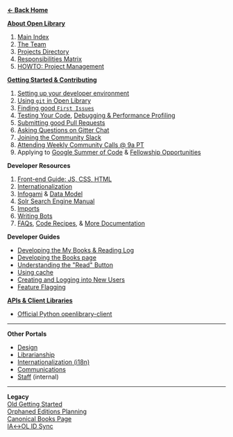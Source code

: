 **[← Back Home](Home)**  

[**About Open Library**](#about-open-library)  
1. [Main Index](https://docs.google.com/document/d/1KJr3A81Gew7nfuyo9PnCLCjNBDs5c7iR4loOGm1Pafs/)  
2. [The Team](#meet-the-team)  
3. [Projects Directory](https://docs.google.com/document/d/1Kliq7Hs8qpTCtAAp7LKSS8ULenX7l5hQADdo3Y6O8Is/)  
4. [Responsibilities Matrix](https://docs.google.com/document/d/1frjwLxsa3J_ZyU8p0glUwLI_K8OL6yF9xRkyylbwktw/edit#heading=h.ff2pas7bc7ye)  
5. [HOWTO: Project Management](#project-management)  

[**Getting Started & Contributing**](https://github.com/internetarchive/openlibrary/blob/master/CONTRIBUTING.md)  
1. [Setting up your developer environment](https://github.com/internetarchive/openlibrary/tree/master/docker#welcome-to-the-docker-installation-guide-for-open-library-developers)  
2. [Using `git` in Open Library](https://github.com/internetarchive/openlibrary/wiki/Git-Cheat-Sheet)  
3. [Finding good `First Issues`](https://github.com/internetarchive/openlibrary/issues?q=is%3Aopen+is%3Aissue+label%3A%22Needs%3A+Help%22+label%3A%22Good+First+Issue%22)  
4. [Testing Your Code](Testing), [Debugging & Performance Profiling](Debugging-and-Performance-Profiling)  
5. [Submitting good Pull Requests](https://github.com/internetarchive/openlibrary/blob/master/CONTRIBUTING.md#submitting-pull-requests)  
6. [Asking Questions on Gitter Chat](https://gitter.im/theopenlibrary/Lobby)  
7. [Joining the Community Slack](https://openlibrary.org/volunteer)  
8. [Attending Weekly Community Calls @ 9a PT](https://github.com/internetarchive/openlibrary/wiki/Community-Call) 
9. Applying to [Google Summer of Code](Google-Summer-of-Code) & [Fellowship Opportunities](#Fellowships) 

**Developer Resources**  
1. [Front-end Guide: JS, CSS, HTML](Frontend-Guide) 
2. [Internationalization](#Internationalization)  
3. [Infogami](https://openlibrary.org/dev/docs/infogami) & [Data Model](https://github.com/internetarchive/openlibrary/wiki/Understanding-The-Data-Model)  
4. [Solr Search Engine Manual](Solr)  
5. [Imports](Developer's-Guide-to-Data-Importing)  
6. [Writing Bots](Writing-Bots)  
7. [FAQs](https://github.com/internetarchive/openlibrary/wiki/FAQs:-Frequently-Asked-Questions), [Code Recipes](Recipes), & [More Documentation](Documentation)  

**Developer Guides**  
* [Developing the My Books & Reading Log](Developing-The-Reading-Log)  
* [Developing the Books page](https://archive.org/details/openlibrary-tour-2020/book-page-developers-guide.mp4)  
* [Understanding the "Read" Button](https://archive.org/details/openlibrary-tour-2020/openlibrary-availability-button-technical-walkthrough.mp4)  
* [Using cache](https://github.com/internetarchive/openlibrary/wiki/Using-Cache)
* [Creating and Logging into New Users](https://github.com/internetarchive/openlibrary/wiki/Creating-and-Logging-in-as-a-new-user-on-your-local-client)  
* [Feature Flagging](Feature-Flagging)  

**[APIs & Client Libraries](https://openlibrary.org/developers/api)**  
  * [Official Python openlibrary-client](https://github.com/internetarchive/openlibrary-client)  

---

**Other Portals**
* [Design](https://docs.google.com/document/d/1KLy6XRvwHaXrvHlZ-Ol_kFoIdn9eRMGuWeSYvWox1Qw/edit#heading=h.b20z3avugr8c)  
* [Librarianship](https://openlibrary.org/librarians)
* [Internationalization (i18n)](https://github.com/internetarchive/openlibrary/wiki/Internationalization-Contributor's-Guide-(i18n))
* [Communications](https://docs.google.com/document/d/14FS1A0fbgwRWHTl7_AbVixZiUVc2ctN1wUgW6Mwt5jw/edit#heading=h.d4bcs4fzim9e)   
* [Staff](https://github.com/internetarchive/olsystem/wiki) (internal)  

---

**Legacy**  
[Old Getting Started](Getting-Started)  
[Orphaned Editions Planning](Orphaned-Editions-Planning)  
[Canonical Books Page](Canonical-Books-Page)  
[IA↔OL ID Sync](archive.org-↔-Open-Library-synchronisation)  